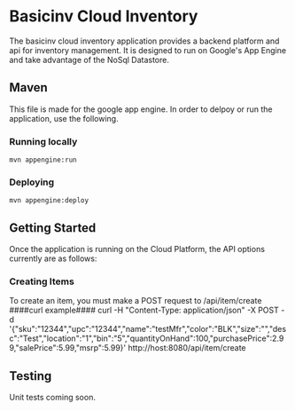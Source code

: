 Basicinv Cloud Inventory
==================
The basicinv cloud inventory application provides a backend platform and api for inventory management.
It is designed to run on Google's App Engine and take advantage of the NoSql Datastore.


## Maven
This file is made for the google app engine. In order to delpoy or run the application, use the following.
### Running locally

    mvn appengine:run

### Deploying

    mvn appengine:deploy

## Getting Started ##
Once the application is running on the Cloud Platform, the API options currently are as follows:
### Creating Items ###
To create an item, you must make a POST request to /api/item/create
####curl example####
    curl -H "Content-Type: application/json" -X POST -d '{"sku":"12344","upc":"12344","name":"testMfr","color":"BLK","size":"","desc":"Test","location":"1","bin":"5","quantityOnHand":100,"purchasePrice":2.99,"salePrice":5.99,"msrp":5.99}' http://host:8080/api/item/create




## Testing
Unit tests coming soon.


